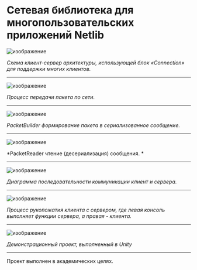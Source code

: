 # Сетевая библиотека для многопользовательских приложений Netlib

![изображение](https://github.com/user-attachments/assets/ca5786ea-ecfc-4412-a976-cc59d9358824)

*Схема клиент-сервер архитектуры, использующей блок «Connection» для поддержки многих клиентов.*

---
![изображение](https://github.com/user-attachments/assets/d7f66263-be3d-45e7-aba3-7d005603fc1a)

*Процесс передачи пакета по сети.*

---
![изображение](https://github.com/user-attachments/assets/b9bcd37e-2506-46e6-adab-f508efdcb3e9)

*PacketBuilder формирование пакета в сериализованное сообщение.*

---
![изображение](https://github.com/user-attachments/assets/70c36227-9a7e-4607-b809-9153d60b3d0f)

*PacketReader чтение (десериализация) сообщения. *

---
![изображение](https://github.com/user-attachments/assets/73c33b0b-c160-4803-8658-33e06142c176)

*Диаграмма последовательности коммуникации клиент и сервера.*

---
![изображение](https://github.com/user-attachments/assets/329d98d7-9a41-41b6-998f-65b9c38842a3)

*Процесс рукопожатия клиента с сервером, где левая консоль выполняет функции сервера, а правая - клиента.*

---



![изображение](https://github.com/user-attachments/assets/87540fac-91da-4cf1-bc9d-3c2c0d8522ca)

*Демонстрационный проект, выполненный в Unity*

---
Проект выполнен в академических целях.
